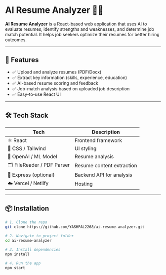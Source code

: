 # AI Resume Analyzer 🧠📄

**AI Resume Analyzer** is a React-based web application that uses AI to evaluate resumes, identify strengths and weaknesses, and determine job match potential. It helps job seekers optimize their resumes for better hiring outcomes.

---

## 🚀 Features

- ✅ Upload and analyze resumes (PDF/Docx)
- ✅ Extract key information (skills, experience, education)
- ✅ AI-based resume scoring and feedback
- ✅ Job-match analysis based on uploaded job description
- ✅ Easy-to-use React UI

---

## 🛠️ Tech Stack

| Tech | Description |
|------|-------------|
| ⚛️ React | Frontend framework |
| 🎨 CSS / Tailwind | UI styling |
| 🤖 OpenAI / ML Model | Resume analysis |
| 🗂️ FileReader / PDF Parser | Resume content extraction |
| 📝 Express (optional) | Backend API for analysis |
| ☁️ Vercel / Netlify | Hosting |

---

## 📦 Installation

```bash
# 1. Clone the repo
git clone https://github.com/YASHPAL2268/ai-resume-analyzer.git

# 2. Navigate to project folder
cd ai-resume-analyzer

# 3. Install dependencies
npm install

# 4. Run the app
npm start
